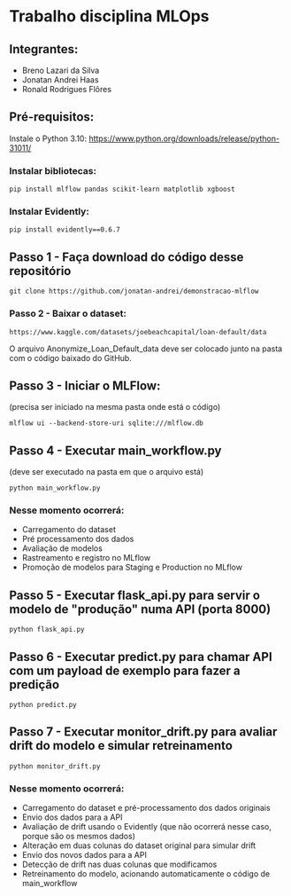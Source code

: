 # Trabalho disciplina MLOps

## Integrantes:
- Breno Lazari da Silva
- Jonatan Andrei Haas
- Ronald Rodrigues Flôres


## Pré-requisitos:
Instale o Python 3.10: https://www.python.org/downloads/release/python-31011/ 

### Instalar bibliotecas:
```
pip install mlflow pandas scikit-learn matplotlib xgboost
```

### Instalar Evidently:
```
pip install evidently==0.6.7
```

## Passo 1 - Faça download do código desse repositório
```
git clone https://github.com/jonatan-andrei/demonstracao-mlflow
```

### Passo 2 - Baixar o dataset:
```
https://www.kaggle.com/datasets/joebeachcapital/loan-default/data 
```
O arquivo Anonymize_Loan_Default_data deve ser colocado junto na pasta com o código baixado do GitHub.

## Passo 3 - Iniciar o MLFlow:
(precisa ser iniciado na mesma pasta onde está o código)
```
mlflow ui --backend-store-uri sqlite:///mlflow.db
```

## Passo 4 - Executar main_workflow.py
(deve ser executado na pasta em que o arquivo está)
```
python main_workflow.py
```
### Nesse momento ocorrerá:
- Carregamento do dataset
- Pré processamento dos dados
- Avaliação de modelos
- Rastreamento e registro no MLflow
- Promoção de modelos para Staging e Production no MLflow

## Passo 5 - Executar flask_api.py para servir o modelo de "produção" numa API (porta 8000)
```
python flask_api.py
```

## Passo 6 - Executar predict.py para chamar API com um payload de exemplo para fazer a predição
```
python predict.py
```

## Passo 7 - Executar monitor_drift.py para avaliar drift do modelo e simular retreinamento
```
python monitor_drift.py
```
### Nesse momento ocorrerá:
- Carregamento do dataset e pré-processamento dos dados originais
- Envio dos dados para a API
- Avaliação de drift usando o Evidently (que não ocorrerá nesse caso, porque são os mesmos dados)
- Alteração em duas colunas do dataset original para simular drift
- Envio dos novos dados para a API
- Detecção de drift nas duas colunas que modificamos
- Retreinamento do modelo, acionando automaticamente o código de main_workflow
